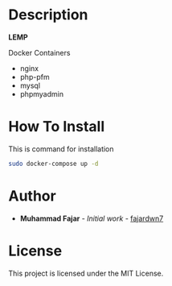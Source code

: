 # Description #

**LEMP**

Docker Containers
- nginx 
- php-pfm 
- mysql 
- phpmyadmin

# How To Install #

This is command for installation

```bash
sudo docker-compose up -d
```

# Author #

* **Muhammad Fajar** - *Initial work* - [fajardwn7](https://github.com/fajardwn7)

# License #

This project is licensed under the MIT License.